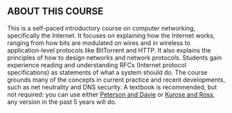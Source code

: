 ## ABOUT THIS COURSE

This is a self-paced introductory course on computer networking, specifically the Internet. It focuses on explaining how the Internet works, ranging from how bits are modulated on wires and in wireless to application-level protocols like BitTorrent and HTTP. It also explains the principles of how to design networks and network protocols. Students gain experience reading and understanding RFCs (Internet protocol specifications) as statements of what a system should do. The course grounds many of the concepts in current practice and recent developments, such as net neutrality and DNS security. A textbook is recommended, but not required: you can use either [Peterson and Davie](https://www.elsevier.com/books/computer-networks/peterson/978-0-12-385059-1) or [Kurose and Ross](https://books.google.com.vn/books/about/Computer_Networking.html?id=2hv3PgAACAAJ&redir_esc=y&hl=en), any version in the past 5 years will do.
